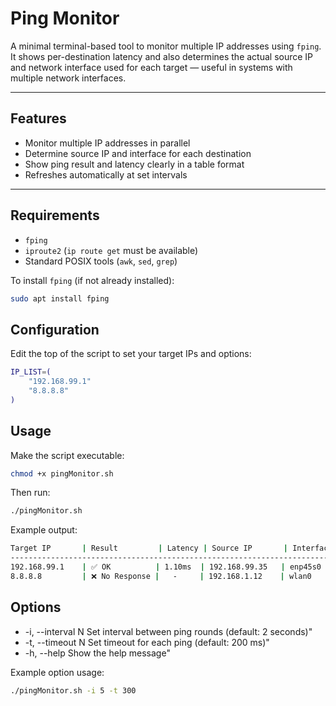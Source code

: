 # Ping Monitor

A minimal terminal-based tool to monitor multiple IP addresses using `fping`. It shows per-destination latency and also determines the actual source IP and network interface used for each target — useful in systems with multiple network interfaces.

---

## Features

- Monitor multiple IP addresses in parallel
- Determine source IP and interface for each destination
- Show ping result and latency clearly in a table format
- Refreshes automatically at set intervals

---

## Requirements

- `fping`
- `iproute2` (`ip route get` must be available)
- Standard POSIX tools (`awk`, `sed`, `grep`)

To install `fping` (if not already installed):

```bash
sudo apt install fping
```

## Configuration
Edit the top of the script to set your target IPs and options:

```bash
IP_LIST=(
    "192.168.99.1"
    "8.8.8.8"
)
```

## Usage
Make the script executable:

```bash
chmod +x pingMonitor.sh
```

Then run:

```bash
./pingMonitor.sh
```

Example output:

```bash
Target IP       | Result         | Latency | Source IP       | Interface | Last Update
----------------------------------------------------------------------------------------
192.168.99.1    | ✅ OK          | 1.10ms  | 192.168.99.35   | enp45s0   | 14:20:15
8.8.8.8         | ❌ No Response |   -     | 192.168.1.12    | wlan0     | 14:20:15
```

## Options
- -i, --interval N        Set interval between ping rounds (default: 2 seconds)"
- -t, --timeout  N        Set timeout for each ping (default: 200 ms)"
- -h, --help              Show the help message"

Example option usage:


```bash
./pingMonitor.sh -i 5 -t 300
```
